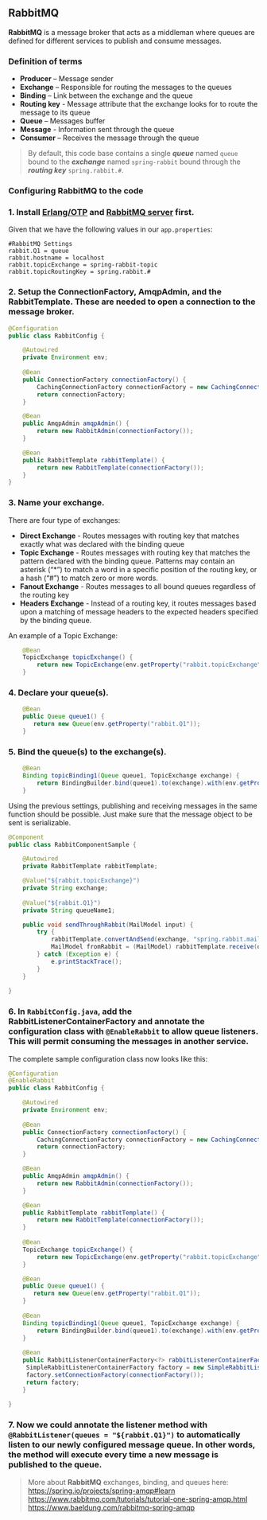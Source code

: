 ## RabbitMQ

**RabbitMQ** is a message broker that acts as a middleman where queues are defined for different services to publish and consume messages.

### **Definition of terms**

- **Producer** – Message sender
- **Exchange** –  Responsible for routing the messages to the queues
- **Binding** –  Link between the exchange and the queue
- **Routing key** - Message attribute that the exchange looks for to route the message to its queue
- **Queue** –  Messages buffer
- **Message** - Information sent through the queue
- **Consumer** –  Receives the message through the queue

>By default, this code base contains a single ***queue*** named ```queue``` bound to the ***exchange*** named ```spring-rabbit``` bound through the ***routing key*** ```spring.rabbit.#```.

### **Configuring RabbitMQ to the code**

### 1. Install [**Erlang/OTP**](http://www.erlang.org/downloads) and [**RabbitMQ server**](https://www.rabbitmq.com/download.html) first.

Given that we have the following values in our ```app.properties```:
```properties
#RabbitMQ Settings
rabbit.Q1 = queue
rabbit.hostname = localhost
rabbit.topicExchange = spring-rabbit-topic
rabbit.topicRoutingKey = spring.rabbit.#
```

### 2. Setup the **ConnectionFactory**, **AmqpAdmin**, and the **RabbitTemplate**. These are needed to open a connection to the message broker.

```java
@Configuration
public class RabbitConfig {

    @Autowired
    private Environment env;
    
    @Bean
    public ConnectionFactory connectionFactory() {
        CachingConnectionFactory connectionFactory = new CachingConnectionFactory(env.getProperty("rabbit.hostname"));
        return connectionFactory;
    }

    @Bean
    public AmqpAdmin amqpAdmin() {
        return new RabbitAdmin(connectionFactory());
    }

    @Bean
    public RabbitTemplate rabbitTemplate() {
        return new RabbitTemplate(connectionFactory());
    }
}

```

### 3. Name your exchange. 
There are four type of exchanges:
- **Direct Exchange** - Routes messages with routing key that matches exactly what was        declared with the binding queue
- **Topic Exchange** - Routes messages with routing key that matches the pattern declared with the binding queue. Patterns may contain an asterisk (“*”) to match a word in a specific position of the routing key, or a hash (“#”) to match zero or more words.
- **Fanout Exchange** - Routes messages to all bound queues regardless of the routing key
- **Headers Exchange** - Instead of a routing key, it routes messages based upon a matching of message headers to the expected headers specified by the binding queue. 

An example of a Topic Exchange:

```java
    @Bean
    TopicExchange topicExchange() {
        return new TopicExchange(env.getProperty("rabbit.topicExchange"));
    }
```

### 4. Declare your queue(s).
```java
    @Bean
    public Queue queue1() {
       return new Queue(env.getProperty("rabbit.Q1"));
    }
```

### 5. Bind the queue(s) to the exchange(s).
```java
    @Bean
    Binding topicBinding1(Queue queue1, TopicExchange exchange) {
        return BindingBuilder.bind(queue1).to(exchange).with(env.getProperty("rabbit.topicRoutingKey"));
    }
```

Using the previous settings, publishing and receiving messages in the same function should be possible. Just make sure that the message object to be sent is serializable.
``` java
@Component
public class RabbitComponentSample {

    @Autowired
    private RabbitTemplate rabbitTemplate;

    @Value("${rabbit.topicExchange}")
    private String exchange;    
 
    @Value("${rabbit.Q1}")
    private String queueName1;    

    public void sendThroughRabbit(MailModel input) {      
        try {
            rabbitTemplate.convertAndSend(exchange, "spring.rabbit.mail", input);
            MailModel fromRabbit = (MailModel) rabbitTemplate.receive(queueName1);
        } catch (Exception e) {
            e.printStackTrace();
        }       
    }
    
}
```

### 6. In ```RabbitConfig.java```, add the **RabbitListenerContainerFactory** and annotate the configuration class with ```@EnableRabbit``` to allow queue listeners. This will permit consuming the messages in another service.

The complete sample configuration class now looks like this:
``` java
@Configuration
@EnableRabbit
public class RabbitConfig {

    @Autowired
    private Environment env;
    
    @Bean
    public ConnectionFactory connectionFactory() {
        CachingConnectionFactory connectionFactory = new CachingConnectionFactory(env.getProperty("rabbit.hostname"));
        return connectionFactory;
    }

    @Bean
    public AmqpAdmin amqpAdmin() {
        return new RabbitAdmin(connectionFactory());
    }

    @Bean
    public RabbitTemplate rabbitTemplate() {
        return new RabbitTemplate(connectionFactory());
    }
    
    @Bean
    TopicExchange topicExchange() {
        return new TopicExchange(env.getProperty("rabbit.topicExchange"));
    }

    @Bean
    public Queue queue1() {
       return new Queue(env.getProperty("rabbit.Q1"));
    }
 
    @Bean
    Binding topicBinding1(Queue queue1, TopicExchange exchange) {
        return BindingBuilder.bind(queue1).to(exchange).with(env.getProperty("rabbit.topicRoutingKey"));
    }
    
    @Bean
    public RabbitListenerContainerFactory<?> rabbitListenerContainerFactory(){
     SimpleRabbitListenerContainerFactory factory = new SimpleRabbitListenerContainerFactory();
     factory.setConnectionFactory(connectionFactory());
     return factory;
    }
    
}
```

### 7. Now we could annotate the listener method with ```@RabbitListener(queues = "${rabbit.Q1}")``` to automatically listen to our newly configured message queue. In other words, the method will execute every time a new message is published to the queue.

>More about **RabbitMQ** exchanges, binding, and queues here:
     https://spring.io/projects/spring-amqp#learn
     https://www.rabbitmq.com/tutorials/tutorial-one-spring-amqp.html
     https://www.baeldung.com/rabbitmq-spring-amqp


